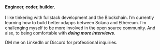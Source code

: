 #### Engineer, coder, builder. 

I like tinkering with fullstack development and the Blockchain. I’m currently learning how to build better xdapps between Solana and Ethereum. I’m challenging myself to be more involved in the open source community. And also, to being comfortable with ***doing more interviews***.

DM me on LinkedIn or Discord for professional inquiries.

<!---
vlmlee/vlmlee is a ✨ special ✨ repository because its `README.md` (this file) appears on your GitHub profile.
You can click the Preview link to take a look at your changes.
--->
